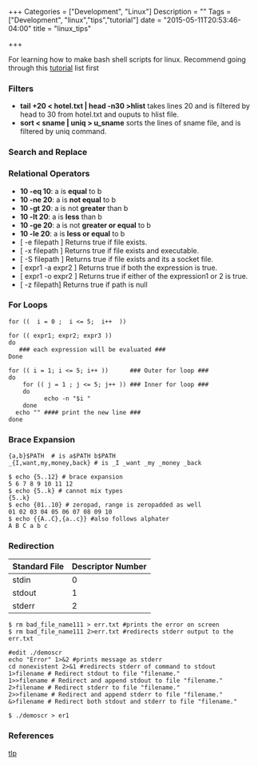 +++
Categories = ["Development", "Linux"]
Description = ""
Tags = ["Development", "linux","tips","tutorial"]
date = "2015-05-11T20:53:46-04:00"
title = "linux_tips"

+++

For learning how to make bash shell scripts for linux. Recommend going through this [tutorial](http://www.freeos.com/guides/lsst/) list first 

### Filters
* **tail +20 < hotel.txt | head -n30 >hlist** takes lines 20 and is filtered  by head to 30 from hotel.txt and ouputs to hlist file.
* **sort < sname | uniq > u_sname** sorts the lines of sname file, and is filtered by uniq command.

### Search and Replace


### Relational Operators
* **10 -eq 10**: a is __equal__ to b
* **10 -ne 20**: a is __not equal__ to b
* **10 -gt 20**: a is not __greater__ than b
* **10 -lt 20**: a is __less__ than b
* **10 -ge 20**: a is not __greater or equal__ to b
* **10 -le 20**: a is __less or equal__ to b
* [ -e filepath ] Returns true if file exists.
* [ -x filepath ] Returns true if file exists and executable.
* [ -S filepath ] Returns true if file exists and its a socket file.
* [ expr1 -a expr2 ] Returns true if both the expression is true.
* [ expr1 -o expr2 ] Returns true if either of the expression1 or 2 is true.
* [ -z filepath] Returns true if path is null

### For Loops
    for ((  i = 0 ;  i <= 5;  i++  ))

    for (( expr1; expr2; expr3 ))
    do
       ### each expression will be evaluated ###  
    Done

    for (( i = 1; i <= 5; i++ ))      ### Outer for loop ###
    do
        for (( j = 1 ; j <= 5; j++ )) ### Inner for loop ###
        do
              echo -n "$i "
        done
      echo "" #### print the new line ###
    done


### Brace Expansion
    {a,b}$PATH  # is a$PATH b$PATH
    _{I,want,my,money,back} # is _I _want _my _money _back

    $ echo {5..12} # brace expansion
    5 6 7 8 9 10 11 12
    $ echo {5..k} # cannot mix types
    {5..k}
    $ echo {01..10} # zeropad, range is zeropadded as well
    01 02 03 04 05 06 07 08 09 10
    $ echo {{A..C},{a..c}} #also follows alphater 
    A B C a b c

### Redirection
| Standard File | Descriptor Number
| ---------|----
| stdin    | 0 
| stdout   | 1
| stderr   | 2

    $ rm bad_file_name111 > err.txt #prints the error on screen
    $ rm bad_file_name111 2>err.txt #redirects stderr output to the err.txt

    #edit ./demoscr
    echo "Error" 1>&2 #prints message as stderr
    cd nonexistent 2>&1 #redirects stderr of command to stdout
    1>filename # Redirect stdout to file "filename."
    1>>filename # Redirect and append stdout to file "filename."
    2>filename # Redirect stderr to file "filename."
    2>>filename # Redirect and append stderr to file "filename."
    &>filename # Redirect both stdout and stderr to file "filename."

    $ ./demoscr > er1   

### References
[tlp](http://www.tldp.org/LDP/abs/html/io-redirection.html)